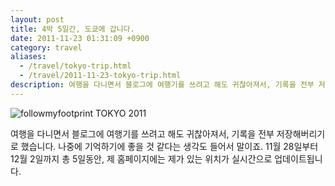 ```yaml
---
layout: post
title: 4박 5일간, 도쿄에 갑니다.
date: 2011-11-23 01:31:09 +0900
category: travel
aliases:
  - /travel/tokyo-trip.html
  - /travel/2011-11-23-tokyo-trip.html
description: 여행을 다니면서 블로그에 여행기를 쓰려고 해도 귀찮아져서, 기록을 전부 저장해버리기로 했습니다.
---
```


![followmyfootprint TOKYO 2011](https://cdn.si.mpli.st/2011-11-23-tokyo-trip.png)

여행을 다니면서 블로그에 여행기를 쓰려고 해도 귀찮아져서, 기록을 전부 저장해버리기로 했습니다. 나중에 기억하기에 좋을 것 같다는 생각도 들어서 말이죠. 11월 28일부터 12월 2일까지 총 5일동안, 제 홈페이지에는 제가 있는 위치가 실시간으로 업데이트됩니다.
